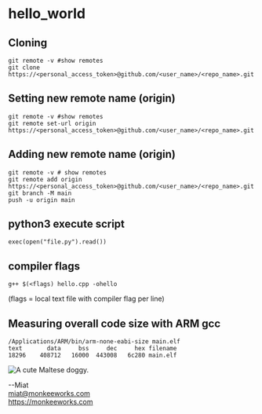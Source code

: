 # hello_world

## Cloning

    git remote -v #show remotes
    git clone https://<personal_access_token>@github.com/<user_name>/<repo_name>.git
    
## Setting new remote name (origin)

    git remote -v #show remotes
    git remote set-url origin https://<personal_access_token>@github.com/<user_name>/<repo_name>.git

## Adding new remote name (origin)

    git remote -v # show remotes
    git remote add origin https://<personal_access_token>@github.com/<user_name>/<repo_name>.git
    git branch -M main
    push -u origin main

## python3 execute script

    exec(open("file.py").read())

## compiler flags

    g++ $(<flags) hello.cpp -ohello 
    
(flags = local text file with compiler flag per line)

## Measuring overall code size with ARM gcc
  
    /Applications/ARM/bin/arm-none-eabi-size main.elf
    text	   data	    bss	    dec	    hex	filename
    18296	 408712	  16000	 443008	  6c280	main.elf

![A cute Maltese doggy.](https://user-images.githubusercontent.com/4535333/157773087-5f8aadc5-9f10-4ca0-a423-b0bd30f73b3a.jpeg)

--Miat  
miat@monkeeworks.com  
https://monkeeworks.com
